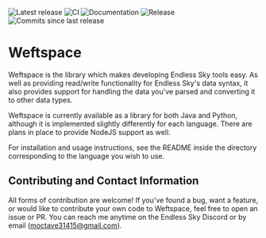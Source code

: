 ![Latest release](https://img.shields.io/github/v/release/mOctave/weftspace)
![CI](https://img.shields.io/github/actions/workflow/status/mOctave/weftspace/ci?label=CI)
![Documentation](https://img.shields.io/github/actions/workflow/status/mOctave/weftspace/docs.yml?label=Documentation)
![Release](https://img.shields.io/github/actions/workflow/status/mOctave/weftspace/release.yml?label=Release)
![Commits since last release](https://img.shields.io/github/commits-since/mOctave/weftspace/latest)

# Weftspace

Weftspace is the library which makes developing Endless Sky tools easy. As well as providing read/write functionality for Endless Sky's data syntax, it also provides support for handling the data you've parsed and converting it to other data types.

Weftspace is currently available as a library for both Java and Python, although it is implemented slightly differently for each language. There are plans in place to provide NodeJS support as well.

For installation and usage instructions, see the README inside the directory corresponding to the language you wish to use.


## Contributing and Contact Information

All forms of contribution are welcome! If you've found a bug, want a feature, or would like to contribute your own code to Weftspace, feel free to open an issue or PR. You can reach me anytime on the Endless Sky Discord or by email (moctave31415@gmail.com).

